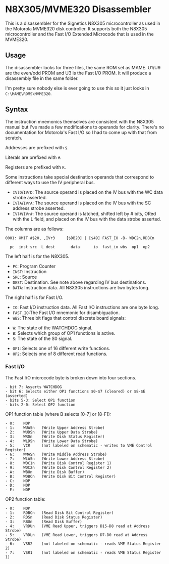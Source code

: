﻿# N8X305/MVME320 Disassembler

This is a disassembler for the Signetics N8X305 microcontroller as used in the Motorola MVME320 disk controller.
It supports both the N8X305 microcontroller and the Fast I/O Extended Microcode that is used in the MVME320.

## Usage
The disassembler looks for three files, the same ROM set as MAME. U1/U9 are the even/odd PROM and U3 is the
Fast I/O PROM. It will produce a disassembly file in the same folder.

I'm pretty sure nobody else is ever going to use this so it just looks in `C:\MAME\ROMS\MVME320`.

## Syntax
The instruction mnemonics themselves are consistent with the N8X305 manual but I've made a few modifications to
operands for clarity. There's no documentation for Motorola's Fast I/O so I had to come up with that
from scratch.

Addresses are prefixed with `$`.

Literals are prefixed with `#`.

Registers are prefixed with `R`.

Some instructions take special destination operands that correspond to different ways to use the IV peripheral bus.
- `IVlD`/`IVrD`: The source operand is placed on the IV bus with the WC data strobe asserted.
- `IVlA`/`IVrA`: The source operand is placed on the IV bus with the SC address strobe asserted.
- `IVl#`/`IVr#`: The source operand is latched, shifted left by # bits, ORed with the L field, and placed on the IV bus with the data strobe asserted.

The columns are as follows:

```
0001: XMIT #$20, ,IVr3     [$DB20] | [$49] FAST_IO -B- WDC2n,RDBCn

  pc  inst src  L dest       data      io  fast_io wbs  op1  op2
```

The left half is for the N8X305.
- `PC`:		Program Counter
- `INST`:	Instruction
- `SRC`:	Source
- `DEST`:	Destination. See note above regarding IV bus destinations.
- `DATA`:	Instruction data. All N8X305 instructions are two bytes long.

The right half is for Fast I/O.
- `IO`:		Fast I/O instruction data. All Fast I/O instructions are one byte long.
- `FAST_IO`:The Fast I/O mnemonic for disambiguation.
- `WBS`:	Three bit flags that control discrete board signals:
 * `W`:		The state of the WATCHDOG signal.
 * `B`:		Selects which group of OP1 functions is active.
 * `S`:		The state of the S0 signal.
- `OP1`:	Selects one of 16 different write functions.
- `OP2`:	Selects one of 8 different read functions.

### Fast I/O
The Fast I/O microcode byte is broken down into four sections.
```
- bit 7: Asserts WATCHDOG
- bit 6: Selects either OP1 functions $0-$7 (cleared) or $8-$E (asserted)
- bits 5-3: Select OP1 function
- bits 2-0: Select OP2 function
```

OP1 function table (where B selects [0-7] or [8-F]):
```
- 0:	NOP
- 1:	WUASn	(Write Upper Address Strobe)
- 2:	WUDSn	(Write Upper Data Strobe)
- 3:	WRDn	(Write Disk Status Register)
- 4:	WLDSn	(Write Lower Data Strobe)
- 5:	VCR		(not labeled on schematic - writes to VME Control Register)
- 6:	WMASn	(Write Middle Address Strobe)
- 7:	WLASn	(Write Lower Address Strobe)
- 8:	WDC1n	(Write Disk Control Register 1)
- 9:	WDC2n	(Write Disk Control Register 2)
- A:	WBUn	(Write Disk Buffer)
- B:	WDBCn	(Write Disk Bit Control Register)
- C:	NOP
- D:	NOP
- E:	NOP
```

OP2 function table:
```
- 0:	NOP
- 1:	RDBCn	(Read Disk Bit Control Register)
- 2:	RDSn	(Read Disk Status Register)
- 3:	RBUn	(Read Disk Buffer)
- 4:	VRDUn	(VME Read Upper, triggers D15-D8 read at Address Strobe)
- 5:	VRDLn	(VME Read Lower, triggers D7-D0 read at Address Strobe)
- 6:	VSR2	(not labeled on schematic - reads VME Status Register 2)	
- 7:	VSR1	(not labeled on schematic - reads VME Status Register 1)
```